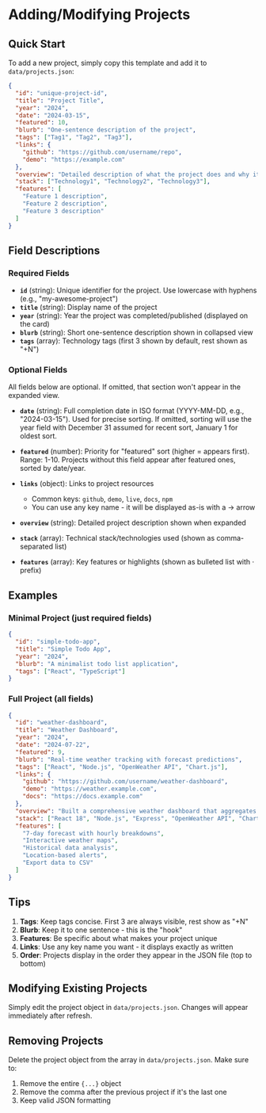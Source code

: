 # Adding/Modifying Projects

## Quick Start

To add a new project, simply copy this template and add it to `data/projects.json`:

```json
{
  "id": "unique-project-id",
  "title": "Project Title",
  "year": "2024",
  "date": "2024-03-15",
  "featured": 10,
  "blurb": "One-sentence description of the project",
  "tags": ["Tag1", "Tag2", "Tag3"],
  "links": {
    "github": "https://github.com/username/repo",
    "demo": "https://example.com"
  },
  "overview": "Detailed description of what the project does and why it was built.",
  "stack": ["Technology1", "Technology2", "Technology3"],
  "features": [
    "Feature 1 description",
    "Feature 2 description",
    "Feature 3 description"
  ]
}
```

## Field Descriptions

### Required Fields

- **`id`** (string): Unique identifier for the project. Use lowercase with hyphens (e.g., "my-awesome-project")
- **`title`** (string): Display name of the project
- **`year`** (string): Year the project was completed/published (displayed on the card)
- **`blurb`** (string): Short one-sentence description shown in collapsed view
- **`tags`** (array): Technology tags (first 3 shown by default, rest shown as "+N")

### Optional Fields

All fields below are optional. If omitted, that section won't appear in the expanded view.

- **`date`** (string): Full completion date in ISO format (YYYY-MM-DD, e.g., "2024-03-15"). Used for precise sorting. If omitted, sorting will use the year field with December 31 assumed for recent sort, January 1 for oldest sort.

- **`featured`** (number): Priority for "featured" sort (higher = appears first). Range: 1-10. Projects without this field appear after featured ones, sorted by date/year.

- **`links`** (object): Links to project resources
  - Common keys: `github`, `demo`, `live`, `docs`, `npm`
  - You can use any key name - it will be displayed as-is with a → arrow
  
- **`overview`** (string): Detailed project description shown when expanded

- **`stack`** (array): Technical stack/technologies used (shown as comma-separated list)

- **`features`** (array): Key features or highlights (shown as bulleted list with · prefix)

## Examples

### Minimal Project (just required fields)
```json
{
  "id": "simple-todo-app",
  "title": "Simple Todo App",
  "year": "2024",
  "blurb": "A minimalist todo list application",
  "tags": ["React", "TypeScript"]
}
```

### Full Project (all fields)
```json
{
  "id": "weather-dashboard",
  "title": "Weather Dashboard",
  "year": "2024",
  "date": "2024-07-22",
  "featured": 9,
  "blurb": "Real-time weather tracking with forecast predictions",
  "tags": ["React", "Node.js", "OpenWeather API", "Chart.js"],
  "links": {
    "github": "https://github.com/username/weather-dashboard",
    "demo": "https://weather.example.com",
    "docs": "https://docs.example.com"
  },
  "overview": "Built a comprehensive weather dashboard that aggregates data from multiple APIs to provide accurate forecasts with interactive visualizations.",
  "stack": ["React 18", "Node.js", "Express", "OpenWeather API", "Chart.js", "Tailwind CSS"],
  "features": [
    "7-day forecast with hourly breakdowns",
    "Interactive weather maps",
    "Historical data analysis",
    "Location-based alerts",
    "Export data to CSV"
  ]
}
```

## Tips

1. **Tags**: Keep tags concise. First 3 are always visible, rest show as "+N"
2. **Blurb**: Keep it to one sentence - this is the "hook"
3. **Features**: Be specific about what makes your project unique
4. **Links**: Use any key name you want - it displays exactly as written
5. **Order**: Projects display in the order they appear in the JSON file (top to bottom)

## Modifying Existing Projects

Simply edit the project object in `data/projects.json`. Changes will appear immediately after refresh.

## Removing Projects

Delete the project object from the array in `data/projects.json`. Make sure to:
1. Remove the entire `{...}` object
2. Remove the comma after the previous project if it's the last one
3. Keep valid JSON formatting
